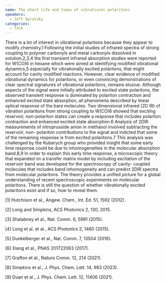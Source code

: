 ```yaml
---
name: The short life and times of vibrational polaritons
speakers:
  - Jeff Owrutsky
categories:
  - Talk
---
```

There is a lot of interest in vibrational polaritons because they appear to modify chemistry.1 Following the initial studies of infrared spectra of strong coupling to polymer carbonyls and metal carbonyls dissolved in solution,2,3,4 the first transient infrared absorption studies were reported for W(CO)6 in hexane which were aimed at identifying modified vibrational dynamics,5 especially for vibrationally excited polaritons, that might account for cavity modified reactions. However, clear evidence of modified vibrational dynamics for polaritons, or even convincing demonstrations of clear spectral signatures of vibrational polaritons, remains elusive. Although aspects of the signal were initially attributed to excited state polaritons, the observed transient response is dominated by polariton contraction and enhanced excited state absorption, all phenomena described by linear optical response of the bare molecules. Two dimensional infrared (2D IR) of vibration polaritons from strong coupling to W(CO)6 showed that exciting reservoir, non-polariton states can create a response that includes polariton contraction and enhanced excited state absorption.6 Analysis of 2DIR measurements of nitroprusside anion in methanol involved subtracting the reservoir, non- polariton contributions to the signal and indicted that some of the remaining response is from excited polaritons.7 This analysis was challenged by the Kubarych group who provided insight that some early time response could be due to inhomogeneities in the molecular absorption band.8,9 In order to explain this early time response, a microscopic theory that expanded on a transfer matrix model by including excitation of the reservoir band was developed for the spectroscopy of cavity- coupled molecules that includes band inhomogeneity and can predict 2DIR spectra from molecular polaritons. The theory provides a unified picture for a global understanding of recent spectroscopic experiments on molecular polaritons. There is still the question of whether vibrationally excited polaritons exist and if so, how to reveal them.

[1] Hutchison et al., Angew. Chem., Int. Ed. 51, 1592 (2012).

[2] Long and Simpkins, ACS Photonics 2, 130, 2015.

[3] Shalabney et al., Nat. Comm. 6, 5981 (2015). 

[4] Long et al. et al., ACS Photonics 2, 1460 (2015).

[5] Dunkelberger et al., Nat. Comm. 7, 13504 (2016).

[6] Xiang et al., PNAS 201722063 (2017). 

[7] Grafton et al., Nature Comm. 12, 214 (2021). 

[8] Simpkins et al., J. Phys. Chem. Lett. 14, 983 (2023).

[9] Duan et al., J. Phys. Chem. Lett. 12, 11406 (2021).